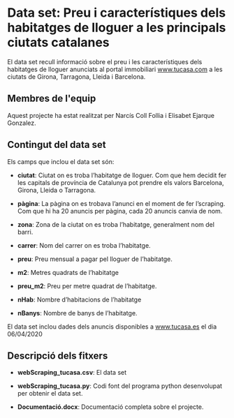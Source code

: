 # Data set: Preu i característiques dels habitatges de lloguer a les principals ciutats catalanes
El data set recull informació sobre el preu i les característiques dels habitatges de lloguer anunciats al portal immobiliari www.tucasa.com a les ciutats de Girona, Tarragona, Lleida i Barcelona.

## Membres de l'equip
Aquest projecte ha estat realitzat per Narcís Coll Follia i Elisabet Ejarque Gonzalez.

## Contingut del data set
Els camps que inclou el data set són:

- **ciutat**: Ciutat on es troba l’habitatge de lloguer. Com que hem decidit fer les capitals de província de Catalunya pot prendre els valors Barcelona, Girona, Lleida o Tarragona.

- **pàgina**: La pàgina on es trobava l’anunci en el moment de fer l’scraping. Com que hi ha 20 anuncis per pàgina, cada 20 anuncis canvia de nom. 

- **zona**: Zona de la ciutat on es troba l’habitatge, generalment nom del barri.

- **carrer**: Nom del carrer on es troba l’habitatge.

- **preu**: Preu mensual a pagar pel lloguer de l’habitatge.

- **m2**: Metres quadrats de l’habitatge 

- **preu_m2**: Preu per metre quadrat de l’habitatge.

- **nHab**: Nombre d’habitacions de l’habitatge

- **nBanys**: Nombre de banys de l’habitatge.

El data set inclou dades dels anuncis disponibles a www.tucasa.es el dia 06/04/2020

## Descripció dels fitxers

- **webScraping_tucasa.csv**: El data set

- **webScraping_tucasa.py**: Codi font del programa python desenvolupat per obtenir el data set.

- **Documentació.docx**: Documentació completa sobre el projecte.